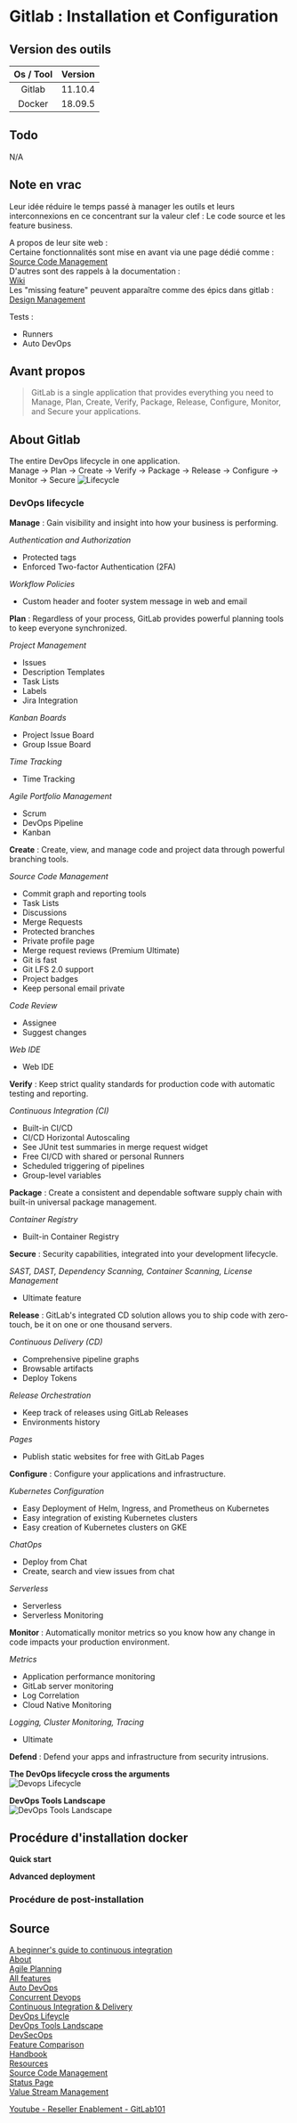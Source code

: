 # Gitlab : Installation et Configuration

## Version des outils

| Os / Tool | Version |
| :-------: | :-----: |
|   Gitlab  | 11.10.4 |
|   Docker  | 18.09.5 |

## Todo

N/A

## Note en vrac

Leur idée réduire le temps passé à manager les outils et leurs interconnexions en ce concentrant sur la valeur clef : Le code source et les feature business.  

A propos de leur site web :  
Certaine fonctionnalités sont mise en avant via une page dédié comme :  
[Source Code Management](https://about.gitlab.com/product/source-code-management/)  
D'autres sont des rappels à la documentation :  
[Wiki](https://docs.gitlab.com/ee/user/project/wiki/)  
Les "missing feature" peuvent apparaître comme des épics dans gitlab :
[Design Management](https://gitlab.com/groups/gitlab-org/-/epics/370)

Tests :

-   Runners
-   Auto DevOps

## Avant propos

> GitLab is a single application that provides everything you need to Manage, Plan, Create, Verify, Package, Release, Configure, Monitor, and Secure your applications.

## About Gitlab

The entire DevOps lifecycle in one application.  
Manage -> Plan -> Create -> Verify -> Package -> Release -> Configure -> Monitor -> Secure
![Lifecycle](/img/gitlab-001.png)

### DevOps lifecycle

**Manage** : Gain visibility and insight into how your business is performing.  

_Authentication and Authorization_

-   Protected tags
-   Enforced Two-factor Authentication (2FA)

_Workflow Policies_

-   Custom header and footer system message in web and email

**Plan** : Regardless of your process, GitLab provides powerful planning tools to keep everyone synchronized.  

_Project Management_

-   Issues
-   Description Templates
-   Task Lists
-   Labels
-   Jira Integration

_Kanban Boards_

-   Project Issue Board
-   Group Issue Board

_Time Tracking_

-   Time Tracking

_Agile Portfolio Management_

-   Scrum
-   DevOps Pipeline
-   Kanban

**Create** : Create, view, and manage code and project data through powerful branching tools.  

_Source Code Management_

-   Commit graph and reporting tools
-   Task Lists
-   Discussions
-   Merge Requests
-   Protected branches
-   Private profile page
-   Merge request reviews (Premium Ultimate)
-   Git is fast
-   Git LFS 2.0 support
-   Project badges
-   Keep personal email private

_Code Review_

-   Assignee
-   Suggest changes

_Web IDE_

-   Web IDE

**Verify** : Keep strict quality standards for production code with automatic testing and reporting.  

_Continuous Integration (CI)_

-   Built-in CI/CD
-   CI/CD Horizontal Autoscaling
-   See JUnit test summaries in merge request widget
-   Free CI/CD with shared or personal Runners
-   Scheduled triggering of pipelines
-   Group-level variables

**Package** : Create a consistent and dependable software supply chain with built-in universal package management.  

_Container Registry_

-   Built-in Container Registry

**Secure** : Security capabilities, integrated into your development lifecycle.  

_SAST, DAST, Dependency Scanning, Container Scanning, License Management_

-   Ultimate feature

**Release** : GitLab's integrated CD solution allows you to ship code with zero-touch, be it on one or one thousand servers.  

_Continuous Delivery (CD)_

-   Comprehensive pipeline graphs
-   Browsable artifacts
-   Deploy Tokens

_Release Orchestration_

-   Keep track of releases using GitLab Releases
-   Environments history

_Pages_

-   Publish static websites for free with GitLab Pages

**Configure** : Configure your applications and infrastructure.  

_Kubernetes Configuration_

-   Easy Deployment of Helm, Ingress, and Prometheus on Kubernetes
-   Easy integration of existing Kubernetes clusters
-   Easy creation of Kubernetes clusters on GKE

_ChatOps_

-   Deploy from Chat
-   Create, search and view issues from chat

_Serverless_

-   Serverless
-   Serverless Monitoring

**Monitor** : Automatically monitor metrics so you know how any change in code impacts your production environment.  

_Metrics_

-   Application performance monitoring
-   GitLab server monitoring
-   Log Correlation
-   Cloud Native Monitoring

_Logging, Cluster Monitoring, Tracing_

-   Ultimate

**Defend** : Defend your apps and infrastructure from security intrusions.  

**The DevOps lifecycle cross the arguments**  
![Devops Lifecycle](/img/gitlab-002.png)

**DevOps Tools Landscape**  
![DevOps Tools Landscape](/img/gitlab-003.png)

## Procédure d'installation docker

**Quick start**  

**Advanced deployment**  

### Procédure de post-installation

## Source

[A beginner's guide to continuous integration](https://about.gitlab.com/2018/01/22/a-beginners-guide-to-continuous-integration/)  
[About](https://about.gitlab.com/)  
[Agile Planning](https://about.gitlab.com/solutions/agile-delivery/)  
[All features](https://about.gitlab.com/features/)  
[Auto DevOps](https://about.gitlab.com/product/auto-devops/)  
[Concurrent Devops](https://about.gitlab.com/concurrent-devops/)  
[Continuous Integration & Delivery](https://about.gitlab.com/product/continuous-integration/)  
[DevOps Lifeycle](https://about.gitlab.com/stages-devops-lifecycle/)  
[DevOps Tools Landscape](https://about.gitlab.com/devops-tools/)  
[DevSecOps](https://about.gitlab.com/solutions/dev-sec-ops/)  
[Feature Comparison](https://about.gitlab.com/pricing/self-managed/feature-comparison/)  
[Handbook](https://about.gitlab.com/handbook/)  
[Resources](https://about.gitlab.com/resources/)  
[Source Code Management](https://about.gitlab.com/product/source-code-management/)  
[Status Page](https://status.gitlab.com/)  
[Value Stream Management](https://about.gitlab.com/solutions/value-stream-management/)  

[Youtube - Reseller Enablement - GitLab101](https://www.youtube.com/watch?v=6IvHb0sV9Bc&feature=youtu.be&mkt_tok=eyJpIjoiWXpaaE56TmtPRGhtWldFMSIsInQiOiI3UU5oREZud1JzNFVSc2VqMzBTaEQraEpoV3VodVRcLzU4aEJxS1hRQVp2T3lHWUk2ek5GbUpvYWJIK1FZckdxU3d0RHc0NlJYVEhyVVZZUVo3WHJaWVBiSG5SdFM5K0dwSVpsR0xiWXFiV25kNTZ0VmtiVmFDUTZUeHRFMDlkNmMifQ%3D%3D)
